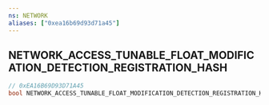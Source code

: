```yaml
---
ns: NETWORK
aliases: ["0xea16b69d93d71a45"]
---
```

## NETWORK_ACCESS_TUNABLE_FLOAT_MODIFICATION_DETECTION_REGISTRATION_HASH

```c
// 0xEA16B69D93D71A45
bool NETWORK_ACCESS_TUNABLE_FLOAT_MODIFICATION_DETECTION_REGISTRATION_HASH(int nContextHash, int nTunableHash, float nTunable);
```
